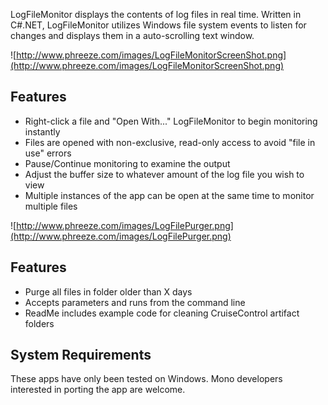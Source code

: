 LogFileMonitor displays the contents of log files in real time.  Written in C#.NET, LogFileMonitor utilizes Windows file system events to listen for changes and displays them in a auto-scrolling text window.

![http://www.phreeze.com/images/LogFileMonitorScreenShot.png](http://www.phreeze.com/images/LogFileMonitorScreenShot.png)

## Features ##

  * Right-click a file and "Open With..." LogFileMonitor to begin monitoring instantly
  * Files are opened with non-exclusive, read-only access to avoid "file in use" errors
  * Pause/Continue monitoring to examine the output
  * Adjust the buffer size to whatever amount of the log file you wish to view
  * Multiple instances of the app can be open at the same time to monitor multiple files

![http://www.phreeze.com/images/LogFilePurger.png](http://www.phreeze.com/images/LogFilePurger.png)

## Features ##
  * Purge all files in folder older than X days
  * Accepts parameters and runs from the command line
  * ReadMe includes example code for cleaning CruiseControl artifact folders

## System Requirements ##

These apps have only been tested on Windows.  Mono developers interested in porting the app are welcome.